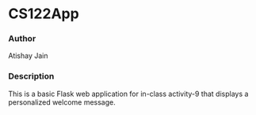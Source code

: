 # CS122App

### Author
Atishay Jain

### Description
This is a basic Flask web application for in-class activity-9 that displays a personalized welcome message.



